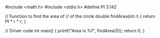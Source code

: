 #include <math.h> 
#include <stdio.h> 
#define PI 3.142 
  
// Function to find the area of 
// of the circle 
double findArea(int r) { return PI * r * r; } 
  
// Driver code 
int main() 
{ 
    printf("Area is %f", findArea(5)); 
    return 0; 
}
